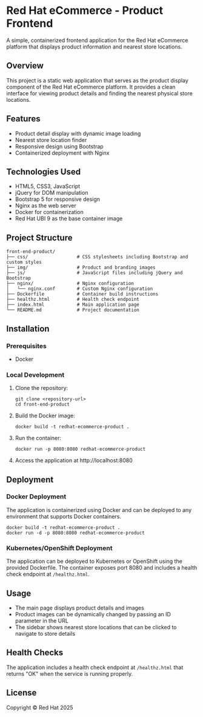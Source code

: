 # Red Hat eCommerce - Product Frontend

A simple, containerized frontend application for the Red Hat eCommerce platform that displays product information and nearest store locations.

## Overview

This project is a static web application that serves as the product display component of the Red Hat eCommerce platform. It provides a clean interface for viewing product details and finding the nearest physical store locations.

## Features

- Product detail display with dynamic image loading
- Nearest store location finder
- Responsive design using Bootstrap
- Containerized deployment with Nginx

## Technologies Used

- HTML5, CSS3, JavaScript
- jQuery for DOM manipulation
- Bootstrap 5 for responsive design
- Nginx as the web server
- Docker for containerization
- Red Hat UBI 9 as the base container image

## Project Structure

```
front-end-product/
├── css/                  # CSS stylesheets including Bootstrap and custom styles
├── img/                  # Product and branding images
├── js/                   # JavaScript files including jQuery and Bootstrap
├── nginx/                # Nginx configuration
│   └── nginx.conf        # Custom Nginx configuration
├── Dockerfile            # Container build instructions
├── healthz.html          # Health check endpoint
├── index.html            # Main application page
└── README.md             # Project documentation
```

## Installation

### Prerequisites

- Docker

### Local Development

1. Clone the repository:
   ```
   git clone <repository-url>
   cd front-end-product
   ```

2. Build the Docker image:
   ```
   docker build -t redhat-ecommerce-product .
   ```

3. Run the container:
   ```
   docker run -p 8080:8080 redhat-ecommerce-product
   ```

4. Access the application at http://localhost:8080

## Deployment

### Docker Deployment

The application is containerized using Docker and can be deployed to any environment that supports Docker containers.

```
docker build -t redhat-ecommerce-product .
docker run -d -p 8080:8080 redhat-ecommerce-product
```

### Kubernetes/OpenShift Deployment

The application can be deployed to Kubernetes or OpenShift using the provided Dockerfile. The container exposes port 8080 and includes a health check endpoint at `/healthz.html`.

## Usage

- The main page displays product details and images
- Product images can be dynamically changed by passing an ID parameter in the URL
- The sidebar shows nearest store locations that can be clicked to navigate to store details

## Health Checks

The application includes a health check endpoint at `/healthz.html` that returns "OK" when the service is running properly.

## License

Copyright © Red Hat 2025